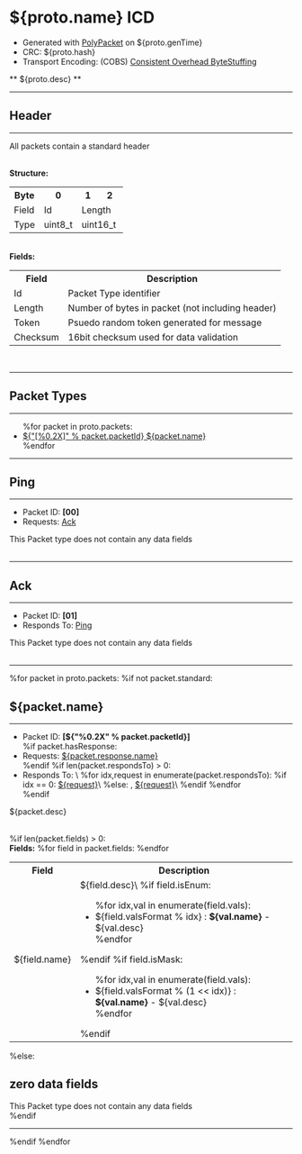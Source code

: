 # ${proto.name} ICD
* Generated with [PolyPacket](https://github.com/up-rev/PolyPacket/wiki) on ${proto.genTime} <br/>
* CRC: ${proto.hash}
* Transport Encoding: (COBS) [Consistent Overhead ByteStuffing](https://en.wikipedia.org/wiki/Consistent_Overhead_Byte_Stuffing)

** ${proto.desc} **

---
<div id="header" class="packet">
<h2>Header </h2>
<hr/>

<p class="desc">All packets contain a standard header</p>
<br/>
<b>Structure:</b>
<table class="fixed" style="width:40%">
  <tr>
  <th  >Byte</th>
        <th >0</th>
        <th >1</th>
        <th >2</th>
        <th >3</th>
        <th >4</th>
        <th >5</th>
        <th >6</th>
  </tr>
  <tr>
    <td>Field</td>
      <td colspan="1">Id</td>
      <td colspan="2">Length</td>
      <td colspan="2">Token</td>
      <td colspan="2">Checksum</td>
  </tr>
  <tr>
    <td>Type</td>
    <td colspan="1">uint8_t</td>
    <td colspan="2">uint16_t</td>
    <td colspan="2">uint16_t</td>
    <td colspan="2">uint16_t</td>
  </tr>
</table>
<br/>
<b>Fields:</b>
<table class="fields">
  <tr>
    <th> Field</th>
    <th> Description</th>
  </tr>
  <tr>
    <td width="">Id</td>
    <td>Packet Type identifier</td>
  </tr>
  <tr>
    <td width="">Length</td>
    <td>Number of bytes in packet (not including header)</td>
  </tr>
  <tr>
    <td width="">Token</td>
    <td>Psuedo random token generated for message</td>
  </tr>
  <tr>
    <td width="">Checksum</td>
    <td>16bit checksum used for data validation</td>
  </tr>
</table>

<br/>
<hr class="thick">

</div>

<h2> Packet Types </h2>
<hr/>

<ul>
  %for packet in proto.packets:
  <li><a href="#packet_${packet.name.lower()}">${"[%0.2X]" % packet.packetId}  ${packet.name} </a></li>
  %endfor
</ul>

<hr class="thick">

<div class="packet" id="packet_ping">
<h2>Ping </h2>
<hr/>
<ul>
  <li class="note">Packet ID: <b>[00]</b></li>
  <li class="note"> Requests: <a href="#packet_ack">Ack</a></li>
</ul>

<span class="note"> This Packet type does not contain any data fields </span><br/>
<br/>
<hr class="thick">
</div>

<div class="packet" id="packet_ack">
<h2>Ack </h2>
<hr>
<ul>
  <li class="note">  Packet ID: <b>[01]</b></li>
  <li class="note">Responds To: <a href="#packet_ping">Ping</a></li>
</ul>

<span class="note"> This Packet type does not contain any data fields </span><br/>
<br/>
<hr class="thick">
</div>


%for packet in proto.packets:
%if not packet.standard:
<div id="packet_${packet.name.lower()}" class="packet">
<h2>${packet.name} </h2>
<hr/>
<ul>
  <li class="note">  Packet ID: <b>[${"%0.2X" % packet.packetId}]</b></li>
  %if packet.hasResponse:
  <li class="note">   Requests: <a href="#packet_${packet.response.name.lower()}">${packet.response.name}</a></li>
  %endif
  %if len(packet.respondsTo) > 0:
  <li class="note">Responds To: \
  %for idx,request in enumerate(packet.respondsTo):
  %if idx == 0:
  <a href="#packet_${request.lower()}">${request}</a>\
  %else:
  , <a href="#packet_${request.lower()}">${request}</a>\
  %endif
  %endfor
  </li>
  %endif
</ul>

<p class="desc">${packet.desc}</p>
<br/>
%if len(packet.fields) > 0:

<br/>
<b>Fields:</b>
<table class="fields">
  <tr>
    <th> Field</th>
    <th> Description</th>
  </tr>
  %for field in packet.fields:
  <tr>
    <td width="">${field.name}</td>
    <td>${field.desc}\
      %if field.isEnum:
      <br/>
      <ul>
      %for idx,val in enumerate(field.vals):
      <li class="val">${field.valsFormat % idx} : <b>${val.name}</b> - ${val.desc}</li>
      %endfor
      </ul>
      %endif
      %if field.isMask:
      <br/>
      <ul>
      %for idx,val in enumerate(field.vals):
      <li class="val">${field.valsFormat % (1 << idx)} : <b>${val.name}</b> - ${val.desc}</li>
      %endfor
      </ul>
      %endif
    </td>
  </tr>
  %endfor
</table>

%else:
## zero data fields
<span class="note"> This Packet type does not contain any data fields </span><br/>
%endif
<br/>
<hr class="thick">
</div>
%endif
%endfor
</div>
